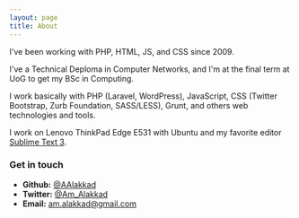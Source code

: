 ```yaml
---
layout: page
title: About
---
```


I've been working with PHP, HTML, JS, and CSS since 2009.

I've a Technical Deploma in Computer Networks, and I'm at the final term at UoG to get my BSc in Computing.

I work basically with PHP (Laravel, WordPress), JavaScript, CSS (Twitter Bootstrap, Zurb Foundation, SASS/LESS), Grunt, and others web technologies and tools.

I work on Lenovo ThinkPad Edge E531 with Ubuntu and my favorite editor [Sublime Text 3](http://sublimetext.com/3).


### Get in touch

- **Github:** [@AAlakkad](https://github.com/AAlakkad)
- **Twitter:** [@Am_Alakkad](https://twitter.com/Am_Alakkad)
- **Email:** am.alakkad@gmail.com
